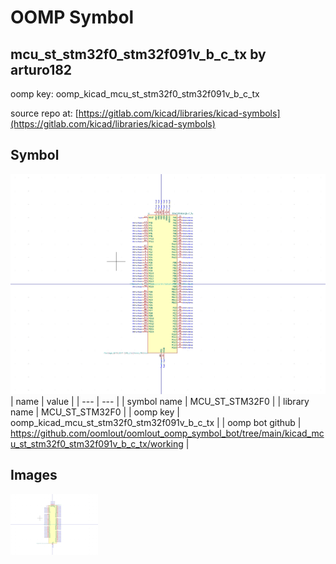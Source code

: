 # OOMP Symbol  
## mcu_st_stm32f0_stm32f091v_b_c_tx  by arturo182  
  
oomp key: oomp_kicad_mcu_st_stm32f0_stm32f091v_b_c_tx  
  
source repo at: [https://gitlab.com/kicad/libraries/kicad-symbols](https://gitlab.com/kicad/libraries/kicad-symbols)  
## Symbol  
  
[![working.png](working_600.png)](working.png)  
| name | value | 
| --- | --- | 
| symbol name | MCU_ST_STM32F0 | 
| library name | MCU_ST_STM32F0 | 
| oomp key | oomp_kicad_mcu_st_stm32f0_stm32f091v_b_c_tx | 
| oomp bot github | https://github.com/oomlout/oomlout_oomp_symbol_bot/tree/main/kicad_mcu_st_stm32f0_stm32f091v_b_c_tx/working | 
## Images  
  
[![working.png](working_140.png)](working.png)  
